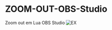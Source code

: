 # ZOOM-OUT-OBS-Studio
Zoom out em Lua OBS Studio
![EX](https://helpx-prod.scene7.com/is/image/HelpxProd/Zoom-hero-2x?$pjpeg$&jpegSize=200&wid=1200)
